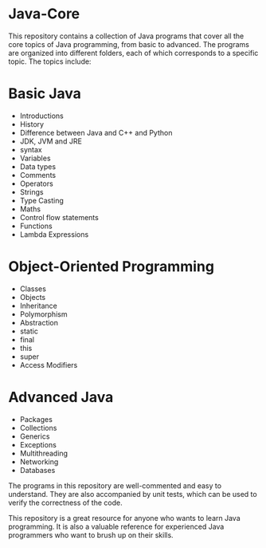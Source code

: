 # Java-Core

This repository contains a collection of Java programs that cover all the core topics of Java programming, from basic to advanced. The programs are organized into different folders, each of which corresponds to a specific topic. The topics include:

# Basic Java
   - Introductions
   - History
   - Difference between Java and C++ and Python
   - JDK, JVM and JRE
   - syntax  
   - Variables 
   - Data types
   - Comments
   - Operators
   - Strings    
   - Type Casting
   - Maths
   - Control flow statements
   - Functions 
   - Lambda Expressions 
     
   
# Object-Oriented Programming
   - Classes
   - Objects
   - Inheritance
   - Polymorphism
   - Abstraction
   - static
   - final
   - this
   - super
   - Access Modifiers 
   
   
# Advanced Java
   - Packages
   - Collections
   - Generics
   - Exceptions
   - Multithreading
   - Networking
   - Databases
   
The programs in this repository are well-commented and easy to understand. They are also accompanied by unit tests, which can be used to verify the correctness of the code.

This repository is a great resource for anyone who wants to learn Java programming. It is also a valuable reference for experienced Java programmers who want to brush up on their skills.
